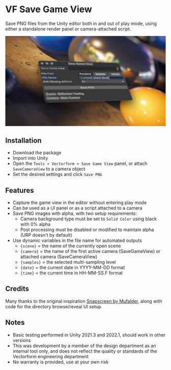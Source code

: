 # VF Save Game View

Save PNG files from the Unity editor both in and out of play mode, using either a standalone render panel or camera-attached script.

![Screenshot of the Save Game View user interface showing the settings and Save PNG render button](Images/SaveGameView-Banner.jpg)



## Installation

- Download the package
- Import into Unity
- Open the `Tools > Vectorform > Save Game View` panel, or attach `SaveCameraView` to a camera object
- Set the desired settings and click `Save PNG`



## Features

- Capture the game view in the editor without entering play mode
- Can be used as a UI panel or as a script attached to a camera
- Save PNG images with alpha, with two setup requirements:
	- Camera background type must be set to `Solid Color` using black with 0% alpha
	- Post processing must be disabled or modified to maintain alpha (URP doesn't by default)
- Use dynamic variables in the file name for automated outputs
	- `{scene}` = the name of the currently open scene
	- `{camera}` = the name of the first active camera (SaveGameView) or attached camera (SaveCameraView)
	- `{samples}` = the selected multi-sampling level
	- `{date}` = the current date in YYYY-MM-DD format
	- `{time}` = the current time in HH-MM-SS.F format



## Credits

Many thanks to the original inspiration [Snapscreen by Mufalder](https://github.com/Mufalder/unity-snapscreen), along with code for the directory browse/reveal UI setup.



## Notes

- Basic testing performed in Unity 2021.3 and 2022.1, should work in other versions
- This was development by a member of the design department as an internal tool only, and does not reflect the quality or standards of the Vectorform engineering department
- No warranty is provided, use at your own risk